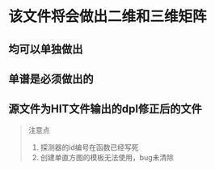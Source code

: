 # 该文件将会做出二维和三维矩阵
## 均可以单独做出
## 单谱是必须做出的
## 源文件为HIT文件输出的dpl修正后的文件
> 注意点
> 1. 探测器的id编号在函数已经写死
> 2. 创建单直方图的模板无法使用，bug未清除
